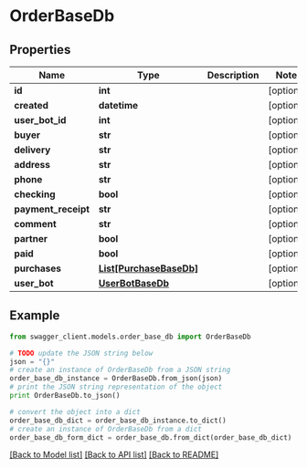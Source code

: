 # OrderBaseDb


## Properties
Name | Type | Description | Notes
------------ | ------------- | ------------- | -------------
**id** | **int** |  | [optional] 
**created** | **datetime** |  | [optional] 
**user_bot_id** | **int** |  | [optional] 
**buyer** | **str** |  | [optional] 
**delivery** | **str** |  | [optional] 
**address** | **str** |  | [optional] 
**phone** | **str** |  | [optional] 
**checking** | **bool** |  | [optional] 
**payment_receipt** | **str** |  | [optional] 
**comment** | **str** |  | [optional] 
**partner** | **bool** |  | [optional] 
**paid** | **bool** |  | [optional] 
**purchases** | [**List[PurchaseBaseDb]**](PurchaseBaseDb.md) |  | [optional] 
**user_bot** | [**UserBotBaseDb**](UserBotBaseDb.md) |  | [optional] 

## Example

```python
from swagger_client.models.order_base_db import OrderBaseDb

# TODO update the JSON string below
json = "{}"
# create an instance of OrderBaseDb from a JSON string
order_base_db_instance = OrderBaseDb.from_json(json)
# print the JSON string representation of the object
print OrderBaseDb.to_json()

# convert the object into a dict
order_base_db_dict = order_base_db_instance.to_dict()
# create an instance of OrderBaseDb from a dict
order_base_db_form_dict = order_base_db.from_dict(order_base_db_dict)
```
[[Back to Model list]](../README.md#documentation-for-models) [[Back to API list]](../README.md#documentation-for-api-endpoints) [[Back to README]](../README.md)
